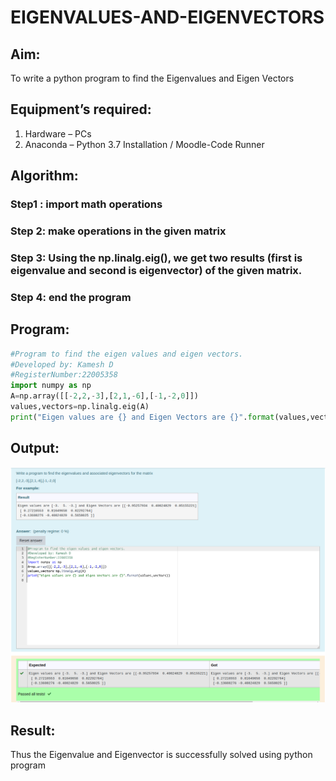 # EIGENVALUES-AND-EIGENVECTORS
## Aim:
To write a python program to find the Eigenvalues and Eigen Vectors
## Equipment’s required:
1. 	Hardware – PCs
2. 	Anaconda – Python 3.7 Installation / Moodle-Code Runner
## Algorithm:
### Step1 : import math operations
### Step 2: make operations in the given matrix
### Step 3: Using the np.linalg.eig(),  we get two results (first is eigenvalue and second is eigenvector) of the given matrix.
### Step 4: end the program

## Program:
```python
#Program to find the eigen values and eigen vectors.
#Developed by: Kamesh D
#RegisterNumber:22005358
import numpy as np
A=np.array([[-2,2,-3],[2,1,-6],[-1,-2,0]])
values,vectors=np.linalg.eig(A)
print("Eigen values are {} and Eigen Vectors are {}".format(values,vectors))
```
## Output:
![](/Screenshot%20from%202023-01-18%2022-30-13.png)
## Result:
Thus the Eigenvalue and Eigenvector is successfully solved using python program
